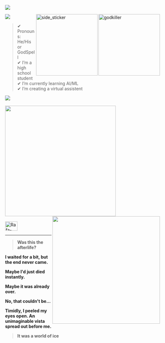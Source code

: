 <p align="left">
<img src="https://readme-typing-svg.herokuapp.com?size=26&duration=2500&lines=High+School+Student" > 
</p>


<img src="https://user-images.githubusercontent.com/73097560/115834477-dbab4500-a447-11eb-908a-139a6edaec5c.gif">

<img align="right" width=200px height200px alt="godkiller" src="https://user-images.githubusercontent.com/114358985/192863912-7b4766b3-140a-4b31-97dd-cc1fd5db48d4.png">

<img align="right" width=200px height=200px alt="side_sticker" src="https://media.giphy.com/media/TEnXkcsHrP4YedChhA/giphy.gif" />

>✔  Pronouns: He/His or GodSpell  <br>
✔  I’m a high school student  <br>
✔  I’m currently learning AI/ML  <br>
✔  I’m creating a virtual assistent  <br>

<img src="https://user-images.githubusercontent.com/73097560/115834477-dbab4500-a447-11eb-908a-139a6edaec5c.gif">

<div style="display: inline_block"><br>
  <img width=360px src="https://github-readme-stats.vercel.app/api?username=GodSpell69&show_icons=true&theme=algolia" />
  <img align="right" width=350px src="https://github-readme-stats.vercel.app/api/top-langs/?username=GodSpell69&layout=compact)](https://github.com/anuraghazra/githubreadme-stats" />
</div>

<div style="display: inline_block"><br>
  <img align="center" alt="Rafa-Python" height="30" width="40" src="https://cdn.jsdelivr.net/gh/devicons/devicon/icons/python/python-original.svg" />
</div>

---
> **Was this the afterlife?**

**I waited for a bit, but the end never came.**

**Maybe I'd just died instantly.**

**Maybe it was already over.**

**No, that couldn't be...**

**Timidly, I peeled my eyes open. An unimaginable vista spread out before me.**

> **It was a world of ice**

